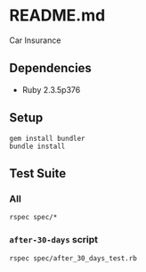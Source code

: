 # README.md

Car Insurance 

## Dependencies

- Ruby 2.3.5p376

## Setup

```
gem install bundler
bundle install
```


## Test Suite

### All

`rspec spec/*`

### `after-30-days` script

`rspec spec/after_30_days_test.rb`


